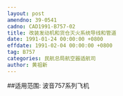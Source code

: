 ```yaml
---
layout: post
amendno: 39-0541
cadno: CAD1991-B757-02
title: 改装发动机和货仓灭火系统导线和管道
date: 1991-01-24 00:00:00 +0800
effdate: 1991-02-04 00:00:00 +0800
tag: B757
categories: 民航总局航空器适航司
author: 黄祖新
---
```


##适用范围:
波音757系列飞机

